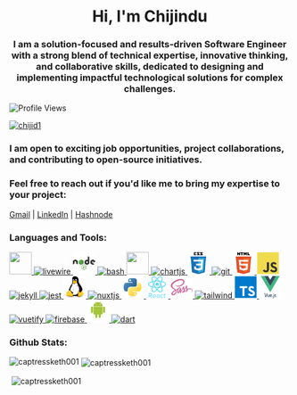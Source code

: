 <h1 align="center">Hi, I'm Chijindu</h1>

<h3 align="center">I am a solution-focused and results-driven Software Engineer with a strong blend of technical expertise, innovative thinking, and collaborative skills, dedicated to designing and implementing impactful technological solutions for complex challenges.</h3>

![Profile Views](https://komarev.com/ghpvc/?username=chijid1&color=blue)

<p align="left"> <a href="https://twitter.com/chijid1" target="blank"><img src="https://img.shields.io/twitter/follow/chijid1?logo=twitter&style=for-the-badge" alt="chijid1" /></a> </p>

<h3 align="left">I am open to exciting job opportunities, project collaborations, and contributing to open-source initiatives.</h3> 

<h3 align="left">Feel free to reach out if you'd like me to bring my expertise to your project:</h3>

<p>
  <a href="mailto:chijindu.nwokeohuru@gmail.com" target="_blank" rel="noopener noreferrer">Gmail</a> | 
  <a href="https://linkedin.com/in/chijindu-nwokeohuru" target="_blank" rel="noopener noreferrer">LinkedIn</a> |
  <a href="https://hashnode.com/@chijid1" target="_blank" rel="noopener noreferrer">Hashnode</a>
</p>

<h3 align="left">Languages and Tools:</h3>
<p align="left"> 
  <a href="https://laravel.com/" target="_blank" rel="noreferrer">
    <img src="https://cdn.jsdelivr.net/gh/devicons/devicon@latest/icons/laravel/laravel-original.svg" width="40" height="40"/>
  </a>
  <a href="https://laravel-livewire.com/" target="_blank" rel="noreferrer"> 
    <img src="https://laravel-livewire.com/img/twitter.png" alt="livewire" width="40" height="40"/> 
  </a>
  <a href="https://nodejs.org/" target="_blank" rel="noreferrer"> 
    <img src="https://raw.githubusercontent.com/devicons/devicon/master/icons/nodejs/nodejs-original-wordmark.svg" alt="nodejs" width="40" height="40"/> 
  </a> 
  <a href="https://www.gnu.org/software/bash/" target="_blank" rel="noreferrer"> 
    <img src="https://www.vectorlogo.zone/logos/gnu_bash/gnu_bash-icon.svg" alt="bash" width="40" height="40"/> 
  </a> 
  <a href="https://getbootstrap.com" target="_blank" rel="noreferrer">
    <img src="https://cdn.jsdelivr.net/gh/devicons/devicon@latest/icons/bootstrap/bootstrap-original.svg" width="40" height="40"/>
  </a> 
  <a href="https://www.chartjs.org" target="_blank" rel="noreferrer"> 
    <img src="https://www.chartjs.org/media/logo-title.svg" alt="chartjs" width="40" height="40"/> 
  </a> 
  <a href="https://www.w3schools.com/css/" target="_blank" rel="noreferrer"> 
    <img src="https://raw.githubusercontent.com/devicons/devicon/master/icons/css3/css3-original-wordmark.svg" alt="css3" width="40" height="40"/> 
  </a> 
  <a href="https://git-scm.com/" target="_blank" rel="noreferrer"> 
    <img src="https://www.vectorlogo.zone/logos/git-scm/git-scm-icon.svg" alt="git" width="40" height="40"/> 
  </a> 
  <a href="https://www.w3.org/html/" target="_blank" rel="noreferrer"> 
    <img src="https://raw.githubusercontent.com/devicons/devicon/master/icons/html5/html5-original-wordmark.svg" alt="html5" width="40" height="40"/> 
  </a> 
  <a href="https://developer.mozilla.org/en-US/docs/Web/JavaScript" target="_blank" rel="noreferrer"> 
    <img src="https://raw.githubusercontent.com/devicons/devicon/master/icons/javascript/javascript-original.svg" alt="javascript" width="40" height="40"/> 
  </a> 
  <a href="https://jekyllrb.com/" target="_blank" rel="noreferrer"> 
    <img src="https://www.vectorlogo.zone/logos/jekyllrb/jekyllrb-icon.svg" alt="jekyll" width="40" height="40"/> 
  </a> 
  <a href="https://jestjs.io" target="_blank" rel="noreferrer"> 
    <img src="https://www.vectorlogo.zone/logos/jestjsio/jestjsio-icon.svg" alt="jest" width="40" height="40"/> 
  </a> 
  <a href="https://www.linux.org/" target="_blank" rel="noreferrer"> 
    <img src="https://raw.githubusercontent.com/devicons/devicon/master/icons/linux/linux-original.svg" alt="linux" width="40" height="40"/> 
  </a> 
  <a href="https://nuxtjs.org/" target="_blank" rel="noreferrer"> 
    <img src="https://www.vectorlogo.zone/logos/nuxtjs/nuxtjs-icon.svg" alt="nuxtjs" width="40" height="40"/> 
  </a> 
  <a href="https://www.python.org" target="_blank" rel="noreferrer"> 
    <img src="https://raw.githubusercontent.com/devicons/devicon/master/icons/python/python-original.svg" alt="python" width="40" height="40"/> 
  </a> 
  <a href="https://reactjs.org/" target="_blank" rel="noreferrer"> 
    <img src="https://raw.githubusercontent.com/devicons/devicon/master/icons/react/react-original-wordmark.svg" alt="react" width="40" height="40"/> 
  </a> 
  <a href="https://sass-lang.com" target="_blank" rel="noreferrer"> 
    <img src="https://raw.githubusercontent.com/devicons/devicon/master/icons/sass/sass-original.svg" alt="sass" width="40" height="40"/> 
  </a> 
  <a href="https://tailwindcss.com/" target="_blank" rel="noreferrer"> 
    <img src="https://www.vectorlogo.zone/logos/tailwindcss/tailwindcss-icon.svg" alt="tailwind" width="40" height="40"/> 
  </a> 
  <a href="https://www.typescriptlang.org/" target="_blank" rel="noreferrer"> 
    <img src="https://raw.githubusercontent.com/devicons/devicon/master/icons/typescript/typescript-original.svg" alt="typescript" width="40" height="40"/> 
  </a> 
  <a href="https://vuejs.org/" target="_blank" rel="noreferrer"> 
    <img src="https://raw.githubusercontent.com/devicons/devicon/master/icons/vuejs/vuejs-original-wordmark.svg" alt="vuejs" width="40" height="40"/> 
  </a> 
  <a href="https://vuetifyjs.com/en/" target="_blank" rel="noreferrer"> 
    <img src="https://bestofjs.org/logos/vuetify.svg" alt="vuetify" width="40" height="40"/> 
  </a>   
  <a href="https://firebase.google.com/" target="_blank" rel="noreferrer"> 
    <img src="https://www.vectorlogo.zone/logos/firebase/firebase-icon.svg" alt="firebase" width="40" height="40"/> 
  </a> 
  <a href="https://developer.android.com/" target="_blank" rel="noreferrer"> 
    <img src="https://raw.githubusercontent.com/devicons/devicon/master/icons/android/android-original-wordmark.svg" alt="android" width="40" height="40"/> 
  </a> 
  <a href="https://dart.dev/" target="_blank" rel="noreferrer"> 
    <img src="https://www.vectorlogo.zone/logos/dartlang/dartlang-icon.svg" alt="dart" width="40" height="40"/> 
  </a>
</p>


<h3 align="left">Github Stats:</h3>
<p><img align="left" src="https://github-readme-stats.vercel.app/api/top-langs?username=captressketh001&show_icons=true&locale=en&layout=compact" alt="captressketh001" /></p>
<p>&nbsp;<img align="center" src="https://github-readme-stats.vercel.app/api?username=captressketh001&show_icons=true&locale=en" alt="captressketh001" /></p>
<p>&nbsp;<img align="center" src="https://github-readme-streak-stats.herokuapp.com/?user=captressketh001&" alt="captressketh001" /></p>



<!--- ![Captress GitHub stats](https://github-readme-stats.vercel.app/api?username=Captressketh001&show_icons=true&theme=radical)

 [![Top Langs](https://github-readme-stats.vercel.app/api/top-langs/?username=Captressketh001&langs_count=10&hide_progress)](https://github.com/anuraghazra/github-readme-stats) --->

<!---
Captressketh001/Captressketh001 is a ✨ special ✨ repository because its `README.md` (this file) appears on your GitHub profile.
You can click the Preview link to take a look at your changes.
--->
